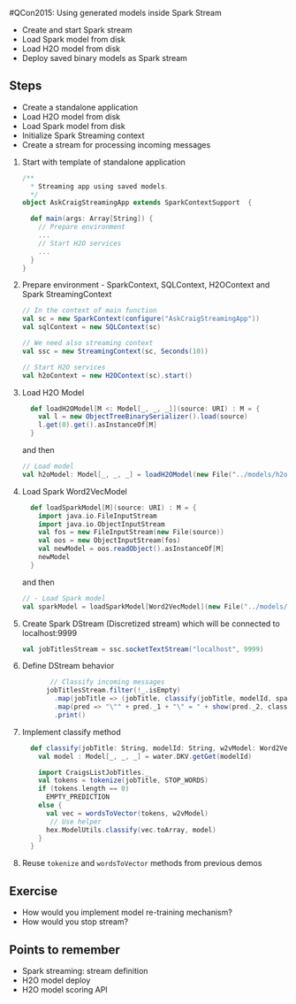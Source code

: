 #QCon2015: Using generated models inside Spark Stream

  - Create and start Spark stream
  - Load Spark model from disk
  - Load H2O model from disk
  - Deploy saved binary models as Spark stream
  
## Steps

 - Create a standalone application
 - Load H2O model from disk
 - Load Spark model from disk
 - Initialize Spark Streaming context
 - Create a stream for processing incoming messages

1. Start with template of standalone application
    ```scala
    /**
      * Streaming app using saved models.
      */
    object AskCraigStreamingApp extends SparkContextSupport  {
    
      def main(args: Array[String]) {
        // Prepare environment
        ...
        // Start H2O services
        ...
      }
    }
    ```
 
2. Prepare environment - SparkContext, SQLContext, H2OContext and Spark StreamingContext
    ```scala
    // In the context of main function
    val sc = new SparkContext(configure("AskCraigStreamingApp"))
    val sqlContext = new SQLContext(sc)
    
    // We need also streaming context
    val ssc = new StreamingContext(sc, Seconds(10))
    
    // Start H2O services
    val h2oContext = new H2OContext(sc).start()
    ```

3. Load H2O Model
    ```scala
      def loadH2OModel[M <: Model[_, _, _]](source: URI) : M = {
        val l = new ObjectTreeBinarySerializer().load(source)
        l.get(0).get().asInstanceOf[M]
      }
    ```
    and then
    ```scala
    // Load model
    val h2oModel: Model[_, _, _] = loadH2OModel(new File("../models/h2omodel.bin").toURI)
    ```

4. Load Spark Word2VecModel
    ```scala
      def loadSparkModel[M](source: URI) : M = {
        import java.io.FileInputStream
        import java.io.ObjectInputStream
        val fos = new FileInputStream(new File(source))
        val oos = new ObjectInputStream(fos)
        val newModel = oos.readObject().asInstanceOf[M]
        newModel
      }
    ```
    and then
    ```scala
    // - Load Spark model
    val sparkModel = loadSparkModel[Word2VecModel](new File("../models/sparkmodel.bin").toURI)
    ```

5. Create Spark DStream (Discretized stream) which will be connected to localhost:9999
    ```scala
    val jobTitlesStream = ssc.socketTextStream("localhost", 9999)
    ``` 	

6. Define DStream behavior
    ```scala
           // Classify incoming messages
          jobTitlesStream.filter(!_.isEmpty)
            .map(jobTitle => (jobTitle, classify(jobTitle, modelId, sparkModel)))
            .map(pred => "\"" + pred._1 + "\" = " + show(pred._2, classNames))
            .print()
    ``` 

7. Implement classify method
    ```scala
      def classify(jobTitle: String, modelId: String, w2vModel: Word2VecModel): (String, Array[Double]) = {
        val model : Model[_, _, _] = water.DKV.getGet(modelId)
    
        import CraigsListJobTitles._
        val tokens = tokenize(jobTitle, STOP_WORDS)
        if (tokens.length == 0)
          EMPTY_PREDICTION
        else {
          val vec = wordsToVector(tokens, w2vModel)
           // Use helper	
          hex.ModelUtils.classify(vec.toArray, model)
        }
      }
    ```

8. Reuse `tokenize` and `wordsToVector` methods from previous demos
  
## Exercise
  - How would you implement model re-training mechanism?
  - How would you stop stream?
  
## Points to remember
  - Spark streaming: stream definition
  - H2O model deploy
  - H2O model scoring API
  


